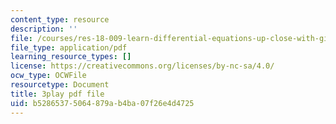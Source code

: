 ```yaml
---
content_type: resource
description: ''
file: /courses/res-18-009-learn-differential-equations-up-close-with-gilbert-strang-and-cleve-moler-fall-2015/b52865375064879ab4ba07f26e4d4725_ghjOS7Q82s0.pdf
file_type: application/pdf
learning_resource_types: []
license: https://creativecommons.org/licenses/by-nc-sa/4.0/
ocw_type: OCWFile
resourcetype: Document
title: 3play pdf file
uid: b5286537-5064-879a-b4ba-07f26e4d4725
---
```

